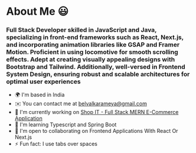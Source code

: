 # About Me 😃
### Full Stack Developer skilled in JavaScript and Java, specializing in front-end frameworks such as React, Next.js, and incorporating animation libraries like GSAP and Framer Motion. Proficient in using locomotive for smooth scrolling effects. Adept at creating visually appealing designs with Bootstrap and Tailwind. Additionally, well-versed in Frontend System Design, ensuring robust and scalable architectures for optimal user experiences
  
- 🌍  I'm based in India
- ✉️  You can contact me at [belvalkarameya@gmail.com](mailto:belvalkarameya@gmail.com)
- 🚀  I'm currently working on [Shop IT - Full Stack MERN E-Commerce Application](http://github.com/ameya-6964/shop-it-mern-stack-application)
- 🧠  I'm learning Typescript and Spring Boot
- 🤝  I'm open to collaborating on Frontend Applications With React Or Next.js
- ⚡  Fun fact: I use tabs over spaces
  <br> <br> 
